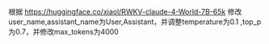 根据
https://huggingface.co/xiaol/RWKV-claude-4-World-7B-65k
修改user_name,assistant_name为User,Assistant，并调整temperature为0.1 ,top_p为0.7，并修改max_tokens为4000
